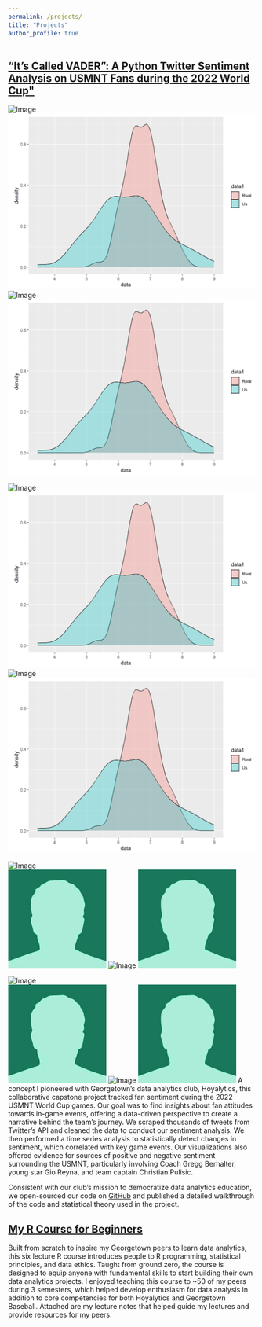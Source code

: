 ```yaml
---
permalink: /projects/
title: "Projects"
author_profile: true
---
```

## [“It’s Called VADER”: A Python Twitter Sentiment Analysis on USMNT Fans during the 2022 World Cup"](https://medium.com/hoyalytics/its-called-vader-a-python-twitter-sentiment-analysis-on-usmnt-fans-during-the-2022-world-cup-a8e08d479647) 

![Image](../test/stath.jpg)  
![Image](./test/stath.jpg)
![Image](/test/stath.jpg)
![Image](test/stath.jpg)

![Image](../test/stath.JPG)  
![Image](./test/stath.JPG)
![Image](/test/stath.JPG)
![Image](test/stath.JPG)

![Image](../test/bio-photo-2.jpg)  
![Image](./test/bio-photo-2.jpg)
![Image](/test/bio-photo-2.jpg)
![Image](test/bio-photo-2.jpg)

![Image](../test/bio-photo-2.JPG)  
![Image](./test/bio-photo-2.JPG)
![Image](/test/bio-photo-2.JPG)
![Image](test/bio-photo-2.JPG)
A concept I pioneered with Georgetown’s data analytics club, Hoyalytics, this collaborative capstone project tracked fan sentiment during the 2022 USMNT World Cup games. Our goal was to find insights about fan attitudes towards in-game events, offering a data-driven perspective to create a narrative behind the team’s journey. We scraped thousands of tweets from Twitter’s API and cleaned the data to conduct our sentiment analysis. We then performed a time series analysis to statistically detect changes in sentiment, which correlated with key game events. Our visualizations also offered evidence for sources of positive and negative sentiment surrounding the USMNT, particularly involving Coach Gregg Berhalter, young star Gio Reyna, and team captain Christian Pulisic. 

Consistent with our club’s mission to democratize data analytics education, we open-sourced our code on [GitHub](https://github.com/wcalandra5/USMNT_Sentiment_Analysis) and published a detailed walkthrough of the code and statistical theory used in the project.
## [My R Course for Beginners](https://github.com/wcalandra5/R_Course#r-education-course-notes)  

Built from scratch to inspire my Georgetown peers to learn data analytics, this six lecture R course introduces people to R programming, statistical principles, and data ethics. Taught from ground zero, the course is designed to equip anyone with fundamental skills to start building their own data analytics projects. I enjoyed teaching this course to ~50 of my peers during 3 semesters, which helped develop enthusiasm for data analysis in addition to core competencies for both Hoyalytics and Georgetown Baseball. Attached are my lecture notes that helped guide my lectures and provide resources for my peers.